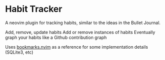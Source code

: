 # Habit Tracker

A neovim plugin for tracking habits, similar to the ideas in the Bullet Journal.

Add, remove, update habits
Add or remove instances of habits
Eventually graph your habits like a Github contribution graph

Uses [bookmarks.nvim](https://github.com/heilgar/bookmarks.nvim) as a reference for some implementation details (SQLite3, etc)
